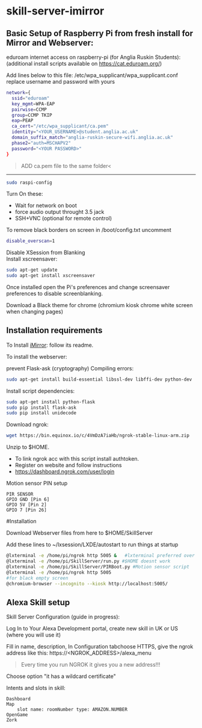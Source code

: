 # skill-server-imirror


## Basic Setup of Raspberry Pi from fresh install for Mirror and Webserver:


eduroam internet access on raspberry-pi (for Anglia Ruskin Students):
(additional install scripts available on https://cat.eduroam.org/)

Add lines below to this file: /etc/wpa_supplicant/wpa_supplicant.conf 
replace username and password with yours
  

```bash
network={
  ssid="eduroam"
  key_mgmt=WPA-EAP
  pairwise=CCMP
  group=CCMP TKIP
  eap=PEAP
  ca_cert="/etc/wpa_supplicant/ca.pem"
  identity="<YOUR_USERNAME>@student.anglia.ac.uk"
  domain_suffix_match="anglia-ruskin-secure-wifi.anglia.ac.uk"
  phase2="auth=MSCHAPV2"
  password="<YOUR PASSWORD>"
}
```

>ADD ca.pem file to the same folder<

---------------------------------------------------------------------------------

```bash
sudo raspi-config
```
Turn On these: 

* Wait for network on boot
* force audio output throught 3.5 jack
* SSH+VNC (optional for remote control)

To remove black borders on screen
in /boot/config.txt uncomment 
```bash
disable_overscan=1
```

Disable XSession from Blanking  
Install xscreensaver:  
```bash
sudo apt-get update
sudo apt-get install xscreensaver
```
Once installed open the Pi's preferences and change screensaver preferences to disable screenblanking.

Download a Black theme for chrome (chromium kiosk chrome white screen when changing pages)

## Installation requirements

To Install [iMirror](https://github.com/Druanae/iMirror): follow its readme.

To install the webserver:

prevent Flask-ask (cryptography) Compiling errors:
```bash
sudo apt-get install build-essential libssl-dev libffi-dev python-dev
```

Install script dependencies:

```bash
sudo apt-get install python-flask
sudo pip install flask-ask
sudo pip install unidecode
```

Download ngrok:
```bash
wget https://bin.equinox.io/c/4VmDzA7iaHb/ngrok-stable-linux-arm.zip
```
Unzip to $HOME.

* To link ngrok acc with this script install authtoken.
* Register on website and follow instructions
* https://dashboard.ngrok.com/user/login

Motion sensor PIN setup
```
PIR SENSOR
GPIO GND [Pin 6]
GPIO 5V [Pin 2]
GPIO 7 [Pin 26]
```

#Installation

Download Webserver files from here to $HOME/SkillServer

Add these lines to ~/lxsession/LXDE/autostart to run things at startup
```bash
@lxterminal -e /home/pi/ngrok http 5005 & 	#lxterminal preferred over bash for debugging
@lxterminal -e /home/pi/SkillServer/run.py #$HOME doesnt work
@lxterminal -e /home/pi/SkillServer/PIRBoot.py #Motion sensor script
@lxterminal -e /home/pi/ngrok http 5005
#for black empty screen
@chromium-browser --incognito --kiosk http://localhost:5005/
```


## Alexa Skill setup
Skill Server Configuration (guide in progress):

Log In to Your Alexa Development portal, create new skill in UK or US (where you will use it)

Fill in name, description, 
In Configuration tabchoose HTTPS, give the ngrok address like this: 
	https://<NGROK_ADDRESS>/alexa_menu
    
> Every time you run NGROK it gives you a new address!!!

Choose option "it has a wildcard certificate"

Intents and slots in skill:

```
Dashboard
Map
	slot name: roomNumber type: AMAZON.NUMBER
OpenGame
Zork
```
